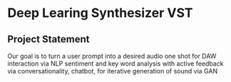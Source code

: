 # Deep Learing Synthesizer VST

## Project Statement

Our goal is to turn a user prompt into a desired audio one shot for DAW interaction via NLP sentiment and key word analysis with active feedback via conversationality, chatbot, for iterative generation of sound via GAN
